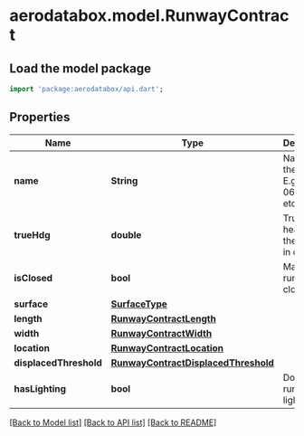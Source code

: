 # aerodatabox.model.RunwayContract

## Load the model package
```dart
import 'package:aerodatabox/api.dart';
```

## Properties
Name | Type | Description | Notes
------------ | ------------- | ------------- | -------------
**name** | **String** | Name of the runway. E.g.: 27L, 06, 36C, etc. | 
**trueHdg** | **double** | True heading of the runway in degrees | 
**isClosed** | **bool** | Marker, if runway is closed | 
**surface** | [**SurfaceType**](SurfaceType.md) |  | 
**length** | [**RunwayContractLength**](RunwayContractLength.md) |  | [optional] 
**width** | [**RunwayContractWidth**](RunwayContractWidth.md) |  | [optional] 
**location** | [**RunwayContractLocation**](RunwayContractLocation.md) |  | [optional] 
**displacedThreshold** | [**RunwayContractDisplacedThreshold**](RunwayContractDisplacedThreshold.md) |  | [optional] 
**hasLighting** | **bool** | Does runway has lights | [optional] 

[[Back to Model list]](../README.md#documentation-for-models) [[Back to API list]](../README.md#documentation-for-api-endpoints) [[Back to README]](../README.md)


